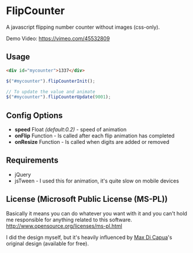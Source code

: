 FlipCounter
===========

A javascript flipping number counter without images (css-only).

Demo Video: https://vimeo.com/45532809

## Usage

``` html
<div id="mycounter">1337</div>
```

``` js
$("#mycounter").flipCounterInit();

// To update the value and animate
$("#mycounter").flipCounterUpdate(9001);
```

## Config Options

- **speed** Float *(default:0.2)* - speed of animation
-	**onFlip** Function - Is called after each flip animation has completed
- **onResize** Function - Is called when digits are added or removed

## Requirements

- jQuery
- jsTween - I used this for animation, it's quite slow on mobile devices

## License (Microsoft Public License (MS-PL))

Basically it means you can do whatever you want with it and you can't hold me responsible for anything related to this software.
http://www.opensource.org/licenses/ms-pl.html

I did the design myself, but it's heavily influenced by [Max Di Capua](http://dribbble.com/shots/51952-Flip-Clock-PSD)'s original design (available for free).
